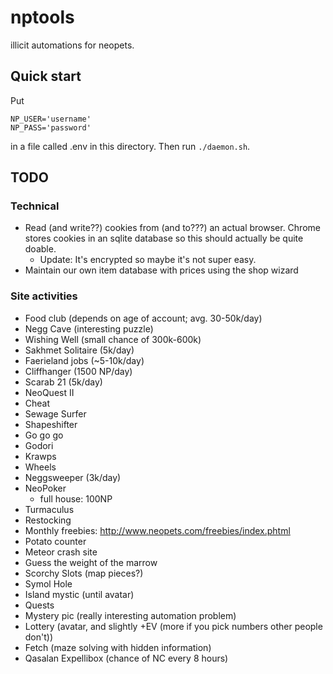 # nptools

illicit automations for neopets.

## Quick start

Put

```
NP_USER='username'
NP_PASS='password'
```

in a file called .env in this directory. Then run `./daemon.sh`.

## TODO

### Technical

- Read (and write??) cookies from (and to???) an actual browser. Chrome stores
  cookies in an sqlite database so this should actually be quite doable.
  - Update: It's encrypted so maybe it's not super easy.
- Maintain our own item database with prices using the shop wizard

### Site activities

- Food club (depends on age of account; avg. 30-50k/day)
- Negg Cave (interesting puzzle)
- Wishing Well (small chance of 300k-600k)
- Sakhmet Solitaire (5k/day)
- Faerieland jobs (~5-10k/day)
- Cliffhanger (1500 NP/day)
- Scarab 21 (5k/day)
- NeoQuest II
- Cheat
- Sewage Surfer
- Shapeshifter
- Go go go
- Godori
- Krawps
- Wheels
- Neggsweeper (3k/day)
- NeoPoker
  - full house: 100NP
- Turmaculus
- Restocking
- Monthly freebies: http://www.neopets.com/freebies/index.phtml
- Potato counter
- Meteor crash site
- Guess the weight of the marrow
- Scorchy Slots (map pieces?)
- Symol Hole
- Island mystic (until avatar)
- Quests
- Mystery pic (really interesting automation problem)
- Lottery (avatar, and slightly +EV (more if you pick numbers other people don't))
- Fetch (maze solving with hidden information)
- Qasalan Expellibox (chance of NC every 8 hours)

